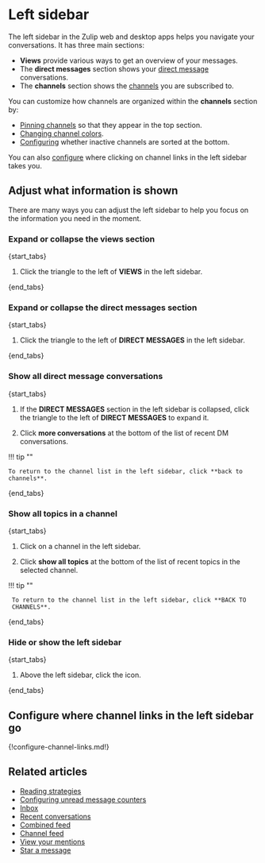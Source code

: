 # Left sidebar

The left sidebar in the Zulip web and desktop apps helps you navigate your
conversations. It has three main sections:

- **Views** provide various ways to get an overview of your messages.
- The **direct messages** section shows your [direct
  message](/help/direct-messages) conversations.
- The **channels** section shows the [channels](/help/introduction-to-channels)
  you are subscribed to.

You can customize how channels are organized within the **channels**
section by:

- [Pinning channels](/help/pin-a-channel) so that they appear in the top section.
- [Changing channel colors](/help/change-the-color-of-a-channel).
- [Configuring](/help/manage-inactive-channels) whether inactive channels are
  sorted at the bottom.

You can also [configure](#configure-where-channel-links-in-the-left-sidebar-go)
where clicking on channel links in the left sidebar takes you.

## Adjust what information is shown

There are many ways you can adjust the left sidebar to help you focus on the
information you need in the moment.

### Expand or collapse the views section

{start_tabs}

1. Click the triangle to the left of **VIEWS** in the left sidebar.

{end_tabs}

### Expand or collapse the direct messages section

{start_tabs}

1. Click the triangle to the left of **DIRECT MESSAGES** in the left sidebar.

{end_tabs}

### Show all direct message conversations

{start_tabs}

1. If the **DIRECT MESSAGES** section in the left sidebar is collapsed, click the triangle to the
   left of **DIRECT MESSAGES** to expand it.

1. Click **more conversations** at the bottom of the list of recent DM conversations.

!!! tip ""

    To return to the channel list in the left sidebar, click **back to channels**.

{end_tabs}


### Show all topics in a channel

{start_tabs}

1. Click on a channel in the left sidebar.

1. Click **show all topics** at the bottom of the list of recent topics in the
   selected channel.

!!! tip ""

     To return to the channel list in the left sidebar, click **BACK TO
     CHANNELS**.

{end_tabs}

### Hide or show the left sidebar

{start_tabs}

1. Above the left sidebar, click the <i class="fa fa-reorder"></i> icon.

{end_tabs}

## Configure where channel links in the left sidebar go

{!configure-channel-links.md!}

## Related articles
* [Reading strategies](/help/reading-strategies)
* [Configuring unread message counters](/help/configure-unread-message-counters)
* [Inbox](/help/inbox)
* [Recent conversations](/help/recent-conversations)
* [Combined feed](/help/combined-feed)
* [Channel feed](/help/channel-feed)
* [View your mentions](/help/view-your-mentions)
* [Star a message](/help/star-a-message)
